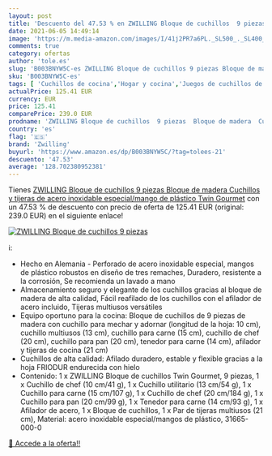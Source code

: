 ```yaml
---
layout: post
title: 'Descuento del 47.53 % en ZWILLING Bloque de cuchillos  9 piezas  '
date: 2021-06-05 14:49:14
image: 'https://m.media-amazon.com/images/I/41j2PR7a6PL._SL500_._SL400_.jpg'
comments: true
category: ofertas
author: 'tole.es'
slug: 'B003BNYW5C-es ZWILLING Bloque de cuchillos 9 piezas Bloque de madera...'
sku: 'B003BNYW5C-es'
tags: [ 'Cuchillos de cocina','Hogar y cocina','Juegos de cuchillos de cocina','Utensilios de cocina','tijeras','zwilling', ]
actualPrice: 125.41 EUR
currency: EUR
price: 125.41
comparePrice: 239.0 EUR
prodname: 'ZWILLING Bloque de cuchillos  9 piezas  Bloque de madera  Cuchillos y tijeras de acero inoxidable especial/mango de plástico  Twin Gourmet'
country: 'es'
flag: '🇪🇸'
brand: 'Zwilling'
buyurl: 'https://www.amazon.es/dp/B003BNYW5C/?tag=tolees-21'
descuento: '47.53'
average: '128.702380952381'
---
```


Tienes [ZWILLING Bloque de cuchillos  9 piezas  Bloque de madera  Cuchillos y tijeras de acero inoxidable especial/mango de plástico  Twin Gourmet](https://www.amazon.es/dp/B003BNYW5C/?tag=tolees-21) con un 47.53 % de descuento con precio de oferta de 125.41 EUR (original: 239.0 EUR) en el siguiente enlace!

[![ZWILLING Bloque de cuchillos  9 piezas  ](https://m.media-amazon.com/images/I/41j2PR7a6PL._SL500_._SL400_.jpg)](https://www.amazon.es/dp/B003BNYW5C/?tag=tolees-21)

ℹ️:

- Hecho en Alemania - Perforado de acero inoxidable especial, mangos de plástico robustos en diseño de tres remaches, Duradero, resistente a la corrosión, Se recomienda un lavado a mano
- Almacenamiento seguro y elegante de los cuchillos gracias al bloque de madera de alta calidad, Fácil reafilado de los cuchillos con el afilador de acero incluido, Tijeras multiusos versátiles
- Equipo oportuno para la cocina: Bloque de cuchillos de 9 piezas de madera con cuchillo para mechar y adornar (longitud de la hoja: 10 cm), cuchillo multiusos (13 cm), cuchillo para carne (15 cm), cuchillo de chef (20 cm), cuchillo para pan (20 cm), tenedor para carne (14 cm), afilador y tijeras de cocina (21 cm)
- Cuchillos de alta calidad: Afilado duradero, estable y flexible gracias a la hoja FRIODUR endurecida con hielo
- Contenido: 1 x ZWILLING Bloque de cuchillos Twin Gourmet, 9 piezas, 1 x Cuchillo de chef (10 cm/41 g), 1 x Cuchillo utilitario (13 cm/54 g), 1 x Cuchillo para carne (15 cm/107 g), 1 x Cuchillo de chef (20 cm/184 g), 1 x Cuchillo para pan (20 cm/99 g), 1 x Tenedor para carne (14 cm/93 g), 1 x Afilador de acero, 1 x Bloque de cuchillos, 1 x Par de tijeras multiusos (21 cm), Material: acero inoxidable especial/mangos de plástico, 31665-000-0

[🛒 Accede a la oferta!!](https://www.amazon.es/dp/B003BNYW5C/?tag=tolees-21)

